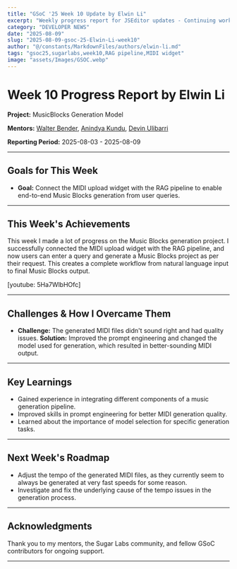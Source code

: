 ```yaml
---
title: "GSoC '25 Week 10 Update by Elwin Li"
excerpt: "Weekly progress report for JSEditor updates - Continuing work on the RAG pipeline and MIDI widget improvements"
category: "DEVELOPER NEWS"
date: "2025-08-09"
slug: "2025-08-09-gsoc-25-Elwin-Li-week10"
author: "@/constants/MarkdownFiles/authors/elwin-li.md"
tags: "gsoc25,sugarlabs,week10,RAG pipeline,MIDI widget"
image: "assets/Images/GSOC.webp"
---
```


<!-- markdownlint-disable -->

# Week 10 Progress Report by Elwin Li

**Project:** MusicBlocks Generation Model

**Mentors:** [Walter Bender](https://github.com/walterbender), [Anindya Kundu](https://github.com/meganindya), [Devin Ulibarri](https://github.com/pikurasa)

**Reporting Period:** 2025-08-03 - 2025-08-09

---

## Goals for This Week

- **Goal:** Connect the MIDI upload widget with the RAG pipeline to enable end-to-end Music Blocks generation from user queries.

---

## This Week's Achievements

This week I made a lot of progress on the Music Blocks generation project. I successfully connected the MIDI upload widget with the RAG pipeline, and now users can enter a query and generate a Music Blocks project as per their request. This creates a complete workflow from natural language input to final Music Blocks output.

[youtube: 5Ha7WlbHOfc]

---

## Challenges & How I Overcame Them

- **Challenge:** The generated MIDI files didn't sound right and had quality issues.
  **Solution:** Improved the prompt engineering and changed the model used for generation, which resulted in better-sounding MIDI output.

---

## Key Learnings

- Gained experience in integrating different components of a music generation pipeline.
- Improved skills in prompt engineering for better MIDI generation quality.
- Learned about the importance of model selection for specific generation tasks.

---

## Next Week's Roadmap

- Adjust the tempo of the generated MIDI files, as they currently seem to always be generated at very fast speeds for some reason.
- Investigate and fix the underlying cause of the tempo issues in the generation process.

---

## Acknowledgments

Thank you to my mentors, the Sugar Labs community, and fellow GSoC contributors for ongoing support.

---
